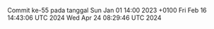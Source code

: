 Commit ke-55 pada tanggal Sun Jan 01 14:00 2023 +0100
Fri Feb 16 14:43:06 UTC 2024
Wed Apr 24 08:29:46 UTC 2024
